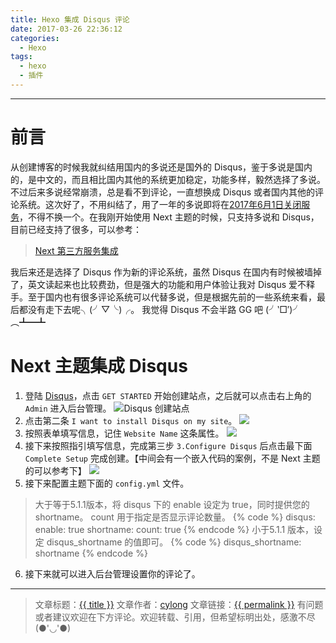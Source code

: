 ```yaml
---
title: Hexo 集成 Disqus 评论
date: 2017-03-26 22:36:12
categories:
  - Hexo
tags:
  - hexo
  - 插件
---
```

---

# 前言

从创建博客的时候我就纠结用国内的多说还是国外的 Disqus，鉴于多说是国内的，是中文的，而且相比国内其他的系统更加稳定，功能多样，毅然选择了多说。不过后来多说经常崩溃，总是看不到评论，一直想换成 Disqus 或者国内其他的评论系统。这次好了，不用纠结了，用了一年的多说即将在[2017年6月1日关闭服务][1]，不得不换一个。在我刚开始使用 Next 主题的时候，只支持多说和 Disqus，目前已经支持了很多，可以参考：

> [Next 第三方服务集成][2]

我后来还是选择了 Disqus 作为新的评论系统，虽然 Disqus 在国内有时候被墙掉了，英文读起来也比较费劲，但是强大的功能和用户体验让我对 Disqus 爱不释手。至于国内也有很多评论系统可以代替多说，但是根据先前的一些系统来看，最后都没有走下去呢╮(╯▽╰)╭。 我觉得 Disqus 不会半路 GG 吧 (╯‵□′)╯︵┻━┻

<!-- more -->

# Next 主题集成 Disqus

1. 登陆 [Disqus][3]，点击 `GET STARTED` 开始创建站点，之后就可以点击右上角的 `Admin` 进入后台管理。
![Disqus 创建站点](disqus_index.png)
2. 点击第二条 `I want to install Disqus on my site`。
![](disqus_intent.png)
3. 按照表单填写信息，记住 `Website Name` 这条属性。
![](disqus_create.png)
4. 接下来按照指引填写信息，完成第三步 `3.Configure Disqus` 后点击最下面 `Complete Setup` 完成创建。【中间会有一个嵌入代码的案例，不是 Next 主题的可以参考下】
![](disqus_settings.png)
5. 接下来配置主题下面的 `config.yml` 文件。
> 大于等于5.1.1版本，将 disqus 下的 enable 设定为 true，同时提供您的 shortname。 count 用于指定是否显示评论数量。
{% code %}
disqus:
  enable: true
  shortname:
  count: true
{% endcode %}
> 小于5.1.1 版本，设定 disqus_shortname 的值即可。
{% code %}
  disqus_shortname: shortname
{% endcode %}
6. 接下来就可以进入后台管理设置你的评论了。


---

> 文章标题：<a href='{{ permalink }}' title='{{ title }}' >{{ title }}</a>
> 文章作者：[cylong](http://www.cylong.com/about/ "cylong")
> 文章链接：<a href='{{ permalink }}' title='{{ title }}' >{{ permalink }}</a>
> 有问题或者建议欢迎在下方评论。欢迎转载、引用，但希望标明出处，感激不尽(●'◡'●)

[1]: http://dev.duoshuo.com/threads/58d1169ae293b89a20c57241 "重要通知: 多说即将关闭"
[2]: http://theme-next.iissnan.com/third-party-services.html "Next 第三方服务集成"
[3]: https://disqus.com "Disqus"
